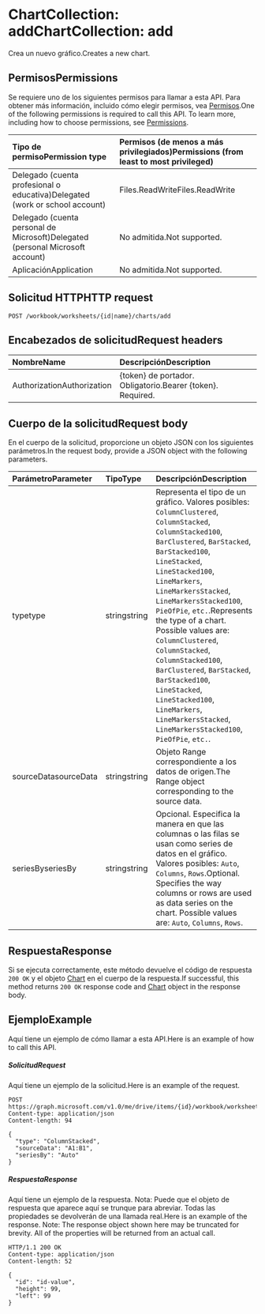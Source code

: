 # <a name="chartcollection-add"></a><span data-ttu-id="47a2f-101">ChartCollection: add</span><span class="sxs-lookup"><span data-stu-id="47a2f-101">ChartCollection: add</span></span>

<span data-ttu-id="47a2f-102">Crea un nuevo gráfico.</span><span class="sxs-lookup"><span data-stu-id="47a2f-102">Creates a new chart.</span></span>
## <a name="permissions"></a><span data-ttu-id="47a2f-103">Permisos</span><span class="sxs-lookup"><span data-stu-id="47a2f-103">Permissions</span></span>
<span data-ttu-id="47a2f-p101">Se requiere uno de los siguientes permisos para llamar a esta API. Para obtener más información, incluido cómo elegir permisos, vea [Permisos](../../../concepts/permissions_reference.md).</span><span class="sxs-lookup"><span data-stu-id="47a2f-p101">One of the following permissions is required to call this API. To learn more, including how to choose permissions, see [Permissions](../../../concepts/permissions_reference.md).</span></span>

|<span data-ttu-id="47a2f-106">Tipo de permiso</span><span class="sxs-lookup"><span data-stu-id="47a2f-106">Permission type</span></span>      | <span data-ttu-id="47a2f-107">Permisos (de menos a más privilegiados)</span><span class="sxs-lookup"><span data-stu-id="47a2f-107">Permissions (from least to most privileged)</span></span>              |
|:--------------------|:---------------------------------------------------------|
|<span data-ttu-id="47a2f-108">Delegado (cuenta profesional o educativa)</span><span class="sxs-lookup"><span data-stu-id="47a2f-108">Delegated (work or school account)</span></span> | <span data-ttu-id="47a2f-109">Files.ReadWrite</span><span class="sxs-lookup"><span data-stu-id="47a2f-109">Files.ReadWrite</span></span>    |
|<span data-ttu-id="47a2f-110">Delegado (cuenta personal de Microsoft)</span><span class="sxs-lookup"><span data-stu-id="47a2f-110">Delegated (personal Microsoft account)</span></span> | <span data-ttu-id="47a2f-111">No admitida.</span><span class="sxs-lookup"><span data-stu-id="47a2f-111">Not supported.</span></span>    |
|<span data-ttu-id="47a2f-112">Aplicación</span><span class="sxs-lookup"><span data-stu-id="47a2f-112">Application</span></span> | <span data-ttu-id="47a2f-113">No admitida.</span><span class="sxs-lookup"><span data-stu-id="47a2f-113">Not supported.</span></span> |

## <a name="http-request"></a><span data-ttu-id="47a2f-114">Solicitud HTTP</span><span class="sxs-lookup"><span data-stu-id="47a2f-114">HTTP request</span></span>
<!-- { "blockType": "ignored" } -->
```http
POST /workbook/worksheets/{id|name}/charts/add

```
## <a name="request-headers"></a><span data-ttu-id="47a2f-115">Encabezados de solicitud</span><span class="sxs-lookup"><span data-stu-id="47a2f-115">Request headers</span></span>
| <span data-ttu-id="47a2f-116">Nombre</span><span class="sxs-lookup"><span data-stu-id="47a2f-116">Name</span></span>       | <span data-ttu-id="47a2f-117">Descripción</span><span class="sxs-lookup"><span data-stu-id="47a2f-117">Description</span></span>|
|:---------------|:----------|
| <span data-ttu-id="47a2f-118">Authorization</span><span class="sxs-lookup"><span data-stu-id="47a2f-118">Authorization</span></span>  | <span data-ttu-id="47a2f-p102">{token} de portador. Obligatorio.</span><span class="sxs-lookup"><span data-stu-id="47a2f-p102">Bearer {token}. Required.</span></span> |

## <a name="request-body"></a><span data-ttu-id="47a2f-121">Cuerpo de la solicitud</span><span class="sxs-lookup"><span data-stu-id="47a2f-121">Request body</span></span>
<span data-ttu-id="47a2f-122">En el cuerpo de la solicitud, proporcione un objeto JSON con los siguientes parámetros.</span><span class="sxs-lookup"><span data-stu-id="47a2f-122">In the request body, provide a JSON object with the following parameters.</span></span>

| <span data-ttu-id="47a2f-123">Parámetro</span><span class="sxs-lookup"><span data-stu-id="47a2f-123">Parameter</span></span>    | <span data-ttu-id="47a2f-124">Tipo</span><span class="sxs-lookup"><span data-stu-id="47a2f-124">Type</span></span>   |<span data-ttu-id="47a2f-125">Descripción</span><span class="sxs-lookup"><span data-stu-id="47a2f-125">Description</span></span>|
|:---------------|:--------|:----------|
|<span data-ttu-id="47a2f-126">type</span><span class="sxs-lookup"><span data-stu-id="47a2f-126">type</span></span>|<span data-ttu-id="47a2f-127">string</span><span class="sxs-lookup"><span data-stu-id="47a2f-127">string</span></span>|<span data-ttu-id="47a2f-p103">Representa el tipo de un gráfico.  Valores posibles: `ColumnClustered`, `ColumnStacked`, `ColumnStacked100`, `BarClustered`, `BarStacked`, `BarStacked100`, `LineStacked`, `LineStacked100`, `LineMarkers`, `LineMarkersStacked`, `LineMarkersStacked100`, `PieOfPie`, `etc.`.</span><span class="sxs-lookup"><span data-stu-id="47a2f-p103">Represents the type of a chart.  Possible values are: `ColumnClustered`, `ColumnStacked`, `ColumnStacked100`, `BarClustered`, `BarStacked`, `BarStacked100`, `LineStacked`, `LineStacked100`, `LineMarkers`, `LineMarkersStacked`, `LineMarkersStacked100`, `PieOfPie`, `etc.`.</span></span>|
|<span data-ttu-id="47a2f-130">sourceData</span><span class="sxs-lookup"><span data-stu-id="47a2f-130">sourceData</span></span>|<span data-ttu-id="47a2f-131">string</span><span class="sxs-lookup"><span data-stu-id="47a2f-131">string</span></span>|<span data-ttu-id="47a2f-132">Objeto Range correspondiente a los datos de origen.</span><span class="sxs-lookup"><span data-stu-id="47a2f-132">The Range object corresponding to the source data.</span></span>|
|<span data-ttu-id="47a2f-133">seriesBy</span><span class="sxs-lookup"><span data-stu-id="47a2f-133">seriesBy</span></span>|<span data-ttu-id="47a2f-134">string</span><span class="sxs-lookup"><span data-stu-id="47a2f-134">string</span></span>|<span data-ttu-id="47a2f-p104">Opcional. Especifica la manera en que las columnas o las filas se usan como series de datos en el gráfico.  Valores posibles: `Auto`, `Columns`, `Rows`.</span><span class="sxs-lookup"><span data-stu-id="47a2f-p104">Optional. Specifies the way columns or rows are used as data series on the chart.  Possible values are: `Auto`, `Columns`, `Rows`.</span></span>|

## <a name="response"></a><span data-ttu-id="47a2f-138">Respuesta</span><span class="sxs-lookup"><span data-stu-id="47a2f-138">Response</span></span>

<span data-ttu-id="47a2f-139">Si se ejecuta correctamente, este método devuelve el código de respuesta `200 OK` y el objeto [Chart](../resources/chart.md) en el cuerpo de la respuesta.</span><span class="sxs-lookup"><span data-stu-id="47a2f-139">If successful, this method returns `200 OK` response code and [Chart](../resources/chart.md) object in the response body.</span></span>

## <a name="example"></a><span data-ttu-id="47a2f-140">Ejemplo</span><span class="sxs-lookup"><span data-stu-id="47a2f-140">Example</span></span>
<span data-ttu-id="47a2f-141">Aquí tiene un ejemplo de cómo llamar a esta API.</span><span class="sxs-lookup"><span data-stu-id="47a2f-141">Here is an example of how to call this API.</span></span>
##### <a name="request"></a><span data-ttu-id="47a2f-142">Solicitud</span><span class="sxs-lookup"><span data-stu-id="47a2f-142">Request</span></span>
<span data-ttu-id="47a2f-143">Aquí tiene un ejemplo de la solicitud.</span><span class="sxs-lookup"><span data-stu-id="47a2f-143">Here is an example of the request.</span></span>
<!-- {
  "blockType": "request",
  "name": "chartcollection_add"
}-->
```http
POST https://graph.microsoft.com/v1.0/me/drive/items/{id}/workbook/worksheets/{id|name}/charts/add
Content-type: application/json
Content-length: 94

{
  "type": "ColumnStacked",
  "sourceData": "A1:B1",
  "seriesBy": "Auto"
}
```

##### <a name="response"></a><span data-ttu-id="47a2f-144">Respuesta</span><span class="sxs-lookup"><span data-stu-id="47a2f-144">Response</span></span>
<span data-ttu-id="47a2f-p105">Aquí tiene un ejemplo de la respuesta. Nota: Puede que el objeto de respuesta que aparece aquí se trunque para abreviar. Todas las propiedades se devolverán de una llamada real.</span><span class="sxs-lookup"><span data-stu-id="47a2f-p105">Here is an example of the response. Note: The response object shown here may be truncated for brevity. All of the properties will be returned from an actual call.</span></span>
<!-- {
  "blockType": "response",
  "truncated": true,
  "@odata.type": "microsoft.graph.chart"
} -->
```http
HTTP/1.1 200 OK
Content-type: application/json
Content-length: 52

{
  "id": "id-value",
  "height": 99,
  "left": 99
}
```

<!-- uuid: 8fcb5dbc-d5aa-4681-8e31-b001d5168d79
2015-10-25 14:57:30 UTC -->
<!-- {
  "type": "#page.annotation",
  "description": "ChartCollection: add",
  "keywords": "",
  "section": "documentation",
  "tocPath": ""
}-->
